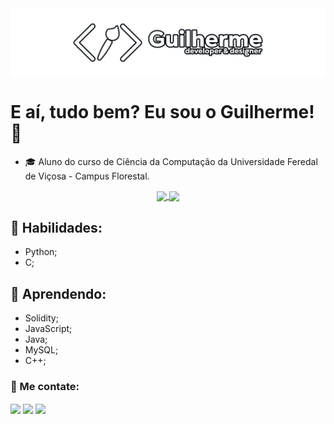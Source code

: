 <div>
 <a href="https://github.com/Guilherme-Schwann/"><img align="Center" src="https://github.com/Guilherme-Schwann/Guilherme-Schwann/blob/main/images/banner-github.png"></a>
</div>

# E aí, tudo bem? Eu sou o Guilherme! 👋 
 - 🎓️ Aluno do curso de Ciência da Computação da Universidade Feredal de Viçosa - Campus Florestal.

<div align="Center">
<a href="https://github.com/Guilherme-Schwann">
<img align="Center" height="150em" src="https://github-readme-stats.vercel.app/api?username=Guilherme-Schwann&count_private=true&show_icons=true&theme=dark&hide_border=true&bg_color=0D1117"/>
<img align="Center" height="150em" src="https://github-readme-stats.vercel.app/api/top-langs/?username=Guilherme-Schwann&theme=dark&layout=compact&langs_count=10&hide_border=true&bg_color=0D1117">
  </a>
</div>

## 🔧 Habilidades:
- Python;
- C;

## 🔬 Aprendendo:
- Solidity;
- JavaScript;
- Java;
- MySQL;
- C++;

### 🤝 Me contate:

<!--
<div>
  <a href="https://www.instagram.com/gui_augsw/" target="_blank"><img align="left" height="30em" src="https://github.com/Guilherme-Schwann/Guilherme-Schwann/blob/main/images/Instagram.png"></a>
  <a href="https://www.linkedin.com/in/gui-augsw/" target="_blank"><img align="left" height="30em" src="https://github.com/Guilherme-Schwann/Guilherme-Schwann/blob/main/images/Linkedin.png"></a>
  <a href="mailto:guilhermeawilke@hotmail.com" target="_blank"><img align="left" height="30em" src="https://github.com/Guilherme-Schwann/Guilherme-Schwann/blob/main/images/Email.png"></a>
</div>
-->

<div>
 <a href="https://www.instagram.com/gui_augsw/" target="_blank"><img align="Center" height="30em" src="https://img.shields.io/badge/Instagram-%23E4405F.svg?style=for-the-badge&logo=Instagram&logoColor=white"></a>
 <a href="https://www.linkedin.com/in/gui-augsw/" target="_blank"><img align="Center" height="30em" src="https://img.shields.io/badge/linkedin-%230077B5.svg?style=for-the-badge&logo=linkedin&logoColor=white"></a>
 <a href="mailto:guilhermeawilke@hotmail.com" target="_blank"><img align="Center" height="30em" src="https://img.shields.io/badge/Email-0078D4?style=for-the-badge&logo=microsoft-outlook&logoColor=white"></a>
</div>

<!--
**Guilherme-Schwann/Guilherme-Schwann** is a ✨ _special_ ✨ repository because its `README.md` (this file) appears on your GitHub profile.

Here are some ideas to get you started:

- 🔭 I’m currently working on ...
- 🌱 I’m currently learning ...
- 👯 I’m looking to collaborate on ...
- 🤔 I’m looking for help with ...
- 💬 Ask me about ...
- 📫 How to reach me: ...
- 😄 Pronouns: ...
- ⚡ Fun fact: ...
-->

